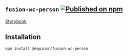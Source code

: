 <!--prettier-ignore-start-->
## `fusion-wc-person` [![Published on npm](https://img.shields.io/npm/v/@equinor/fusion-wc-person.svg)](https://www.npmjs.com/package/@equinor/fusion-wc-person)

[Storybook](https://equinor.github.io/fusion-web-components/?path=/docs/data-person)

## Installation
```sh
npm install @equinor/fusion-wc-person
```

<!--prettier-ignore-end-->
